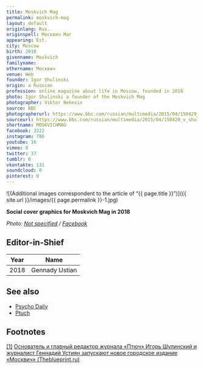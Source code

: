 ```yaml
---
title: Moskvich Mag
permalink: moskvich-mag
layout: default
originlang: Rus.
originspell: Москвич Маг
appearing: Est.
city: Moscow
birth: 2018
givenname: Moskvich
familyname:
othername: Москвич
venue: Web
founder: Igor Shulinski
origin: a Russian
profession: online magazine about life in Moscow, founded in 2018
photo: Igor Shulinski a founder of the Moskvich Mag
photographer: Viktor Nehezin
source: BBC
photographerurl: https://www.bbc.com/russian/multimedia/2015/04/150429_v_shulinsky_ptuch
sourceurl: https://www.bbc.com/russian/multimedia/2015/04/150429_v_shulinsky_ptuch
shortname: MOSKVICHMAG
facebook: 3222
instagram: 786
youtube: 16
vimeo: 0
twitter: 37
tumblr: 0
vkontakte: 131
soundcloud: 0
pinterest: 0
---
```



![(Additional images correspondent to the article of “{{ page.title }}”)]({{ site.url }}/images/{{ page.permalink }}-1.jpg)

**Social cover graphics for Moskvich Mag in 2018**

*Photo: [Not specified](index) / [Facebook](https://www.facebook.com/moskvichmag/)*

## Editor-in-Shief

|Year|Name|
|-|-|
|2018|Gennady Ustian|

## See also

+ [Psycho Daily](psycho-daily)
+ [Ptuch](ptuch)

## Footnotes

[[1]](#a1) <span id="f1"></span> [Основатель и главный редактор журнала «Птюч» Игорь Шулинский и журналист Геннадий Устиян запускают новое городское издание «Москвич» (Theblueprint.ru)](https://theblueprint.ru/career/7730)
